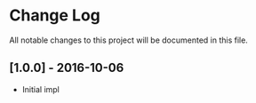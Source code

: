 # Change Log

All notable changes to this project will be documented in this file.

## [1.0.0] - 2016-10-06

- Initial impl
